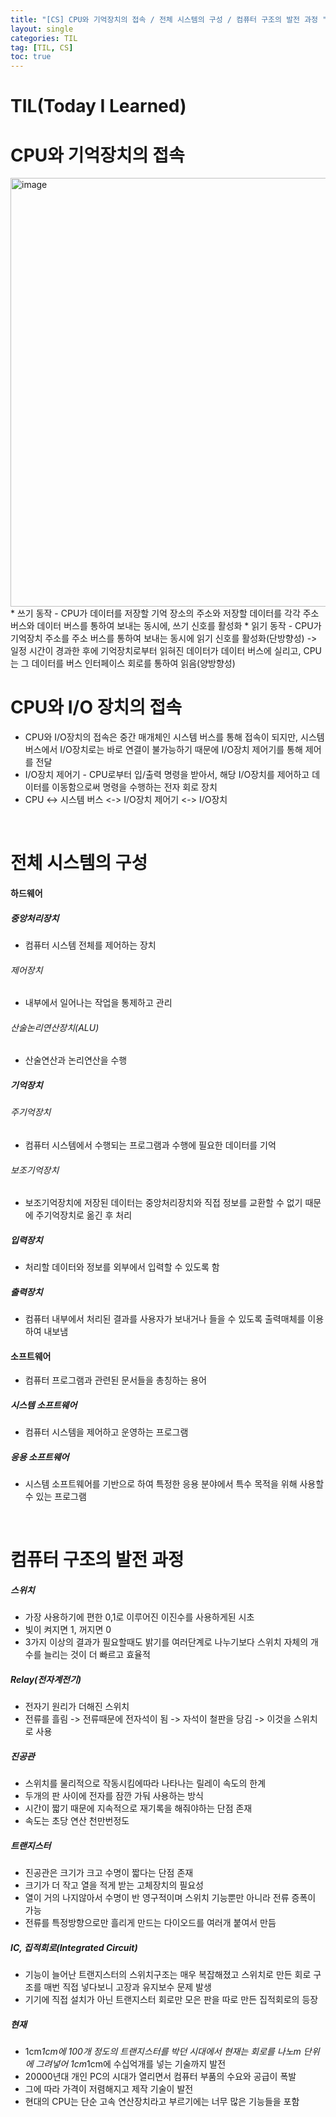 ```yaml
---
title: "[CS] CPU와 기억장치의 접속 / 전체 시스템의 구성 / 컴퓨터 구조의 발전 과정 "
layout: single
categories: TIL
tag: [TIL, CS]
toc: true
---
```


# TIL(Today I Learned)

# CPU와 기억장치의 접속
<img width="686" alt="image" src="https://github.com/pinocchio22/CS-Study/assets/61182499/9a41fee9-e35c-440d-9288-84e733c21d29">
<br>
* 쓰기 동작 - CPU가 데이터를 저장할 기억 장소의 주소와 저장할 데이터를 각각 주소 버스와 데이터 버스를 통하여 보내는 동시에, 쓰기 신호를 활성화
* 읽기 동작 - CPU가 기억장치 주소를 주소 버스를 통하여 보내는 동시에 읽기 신호를 활성화(단방향성) -> 일정 시간이 경과한 후에 기억장치로부터 읽혀진 데이터가 데이터 버스에 실리고, CPU는 그 데이터를 버스 인터페이스 회로를 통하여 읽음(양방향성)

<br>

# CPU와 I/O 장치의 접속
* CPU와 I/O장치의 접속은 중간 매개체인 시스템 버스를 통해 접속이 되지만, 시스템 버스에서 I/O장치로는 바로 연결이 불가능하기 때문에 I/O장치 제어기를 통해 제어를 전달
* I/O장치 제어기 - CPU로부터 입/출력 명령을 받아서, 해당 I/O장치를 제어하고 데이터를 이동함으로써 명령을 수행하는 전자 회로 장치
* CPU <-> 시스템 버스 <-> I/O장치 제어기 <-> I/O장치

<br>

# 전체 시스템의 구성

#### 하드웨어
##### 중앙처리장치
* 컴퓨터 시스템 전체를 제어하는 장치
###### 제어장치
* 내부에서 일어나는 작업을 통제하고 관리
###### 산술논리연산장치(ALU)
* 산술연산과 논리연산을 수행

##### 기억장치
###### 주기억장치
* 컴퓨터 시스템에서 수행되는 프로그램과 수행에 필요한 데이터를 기억
###### 보조기억장치
* 보조기억장치에 저장된 데이터는 중앙처리장치와 직접 정보를 교환할 수 없기 때문에 주기억장치로 옮긴 후 처리

##### 입력장치
* 처리할 데이터와 정보를 외부에서 입력할 수 있도록 함

##### 출력장치
* 컴퓨터 내부에서 처리된 결과를 사용자가 보내거나 들을 수 있도록 출력매체를 이용하여 내보냄

#### 소프트웨어
* 컴퓨터 프로그램과 관련된 문서들을 총칭하는 용어
##### 시스템 소프트웨어
* 컴퓨터 시스템을 제어하고 운영하는 프로그램

##### 응용 소프트웨어
* 시스템 소프트웨어를 기반으로 하여 특정한 응용 분야에서 특수 목적을 위해 사용할 수 있는 프로그램
<br>

# 컴퓨터 구조의 발전 과정 
##### 스위치
* 가장 사용하기에 편한 0,1로 이루어진 이진수를 사용하게된 시초
* 빛이 켜지면 1, 꺼지면 0
* 3가지 이상의 결과가 필요할때도 밝기를 여러단계로 나누기보다 스위치 자체의 개수를 늘리는 것이 더 빠르고 효율적

##### Relay(전자계전기)
* 전자기 원리가 더해진 스위치
* 전류를 흘림 -> 전류때문에 전자석이 됨 -> 자석이 철판을 당김 -> 이것을 스위치로 사용

##### 진공관
* 스위치를 물리적으로 작동시킴에따라 나타나는 릴레이 속도의 한계
* 두개의 판 사이에 전자를 잠깐 가둬 사용하는 방식
* 시간이 짧기 때문에 지속적으로 재기록을 해줘야하는 단점 존재
* 속도는 초당 연산 천만번정도

##### 트랜지스터
* 진공관은 크기가 크고 수명이 짧다는 단점 존재
* 크기가 더 작고 열을 적게 받는 고체장치의 필요성
* 열이 거의 나지않아서 수명이 반 영구적이며 스위치 기능뿐만 아니라 전류 증폭이 가능
* 전류를 특정방향으로만 흘리게 만드는 다이오드를 여러개 붙여서 만듬

##### IC, 집적회로(Integrated Circuit)
* 기능이 늘어난 트랜지스터의 스위치구조는 매우 복잡해졌고 스위치로 만든 회로 구조를 매번 직접 넣다보니 고장과 유지보수 문제 발생
* 기기에 직접 설치가 아닌 트랜지스터 회로만 모은 판을 따로 만든 집적회로의 등장

##### 현재
* 1cm*1cm에 100개 정도의 트랜지스터를 박던 시대에서 현재는 회로를 나노m 단위에 그려넣어 1cm*1cm에 수십억개를 넣는 기술까지 발전
* 20000년대 개인 PC의 시대가 열리면서 컴퓨터 부품의 수요와 공급이 폭발
* 그에 따라 가격이 저렴해지고 제작 기술이 발전
* 현대의 CPU는 단순 고속 연산장치라고 부르기에는 너무 많은 기능들을 포함

<br>
